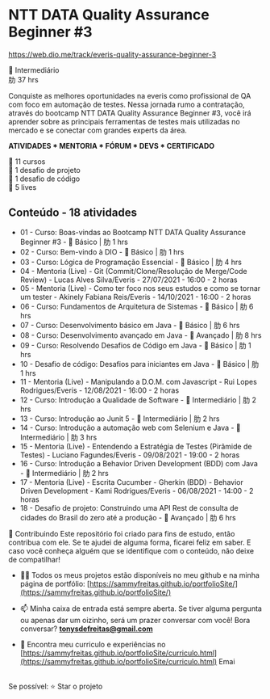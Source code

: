 # NTT DATA Quality Assurance Beginner #3
https://web.dio.me/track/everis-quality-assurance-beginner-3

 Intermediário<br>
肋 37 hrs<br>

Conquiste as melhores oportunidades na everis como profissional de QA com foco em automação de testes. Nessa jornada rumo a contratação, através do bootcamp NTT DATA Quality Assurance Beginner #3, você irá aprender sobre as principais ferramentas de testes mais utilizadas no mercado e se conectar com grandes experts da área.

<b>ATIVIDADES * MENTORIA * FÓRUM * DEVS * CERTIFICADO</b><br>

 11 cursos<br>
 1 desafio de projeto<br>
 1 desafio de código<br>
 5 lives<br>

## Conteúdo - 18 atividades
* 01 - Curso: Boas-vindas ao Bootcamp NTT DATA Quality Assurance Beginner #3 -  Básico | 肋 1 hrs
* 02 - Curso: Bem-vindo à DIO -  Básico | 肋 1 hrs
* 03 - Curso: Lógica de Programação Essencial -  Básico | 肋 4 hrs
* 04 - Mentoria (Live) - Git (Commit/Clone/Resolução de Merge/Code Review) - Lucas Alves Silva/Everis - 27/07/2021 - 16:00 - 2 horas
* 05 - Mentoria (Live) - Como ter foco nos seus estudos e como se tornar um tester - Akinely Fabiana Reis/Everis - 14/10/2021 - 16:00 - 2 horas
* 06 - Curso: Fundamentos de Arquitetura de Sistemas -  Básico | 肋 6 hrs
* 07 - Curso: Desenvolvimento básico em Java -  Básico | 肋 6 hrs
* 08 - Curso: Desenvolvimento avançado em Java -  Avançado | 肋 8 hrs
* 09 - Curso: Resolvendo Desafios de Código em Java -  Básico | 肋 1 hrs
* 10 - Desafio de código: Desafios para iniciantes em Java -  Básico | 肋 1 hrs
* 11 - Mentoria (Live) - Manipulando a D.O.M. com Javascript - Rui Lopes Rodrigues/Everis - 12/08/2021 - 16:00 - 2 horas
* 12 - Curso: Introdução a Qualidade de Software -  Intermediário | 肋 2 hrs
* 13 - Curso: Introdução ao Junit 5 -  Intermediário | 肋 2 hrs
* 14 - Curso: Introdução a automação web com Selenium e Java -  Intermediário | 肋 3 hrs
* 15 - Mentoria (Live) - Entendendo a Estratégia de Testes (Pirâmide de Testes) - Luciano Fagundes/Everis - 09/08/2021 - 19:00 - 2 horas
* 16 - Curso: Introdução a Behavior Driven Development (BDD) com Java -  Intermediário | 肋 2 hrs
* 17 - Mentoria (Live) - Escrita Cucumber - Gherkin (BDD) - Behavior Driven Development - Kami Rodrigues/Everis - 06/08/2021 - 14:00 - 2 horas
* 18 - Desafio de projeto: Construindo uma API Rest de consulta de cidades do Brasil do zero até a produção -  Avançado | 肋 6 hrs


🤝 Contribuindo Este repositório foi criado para fins de estudo, então contribua com ele. Se te ajudei de alguma forma, ficarei feliz em saber. E caso você conheça alguém que se identifique com o conteúdo, não deixe de compatilhar! 

- 👨‍💻 Todos os meus projetos estão disponíveis no meu github e na minha página de portfólio: [https://sammyfreitas.github.io/portfolioSite/](https://sammyfreitas.github.io/portfolioSite/) 

- 📫 Minha caixa de entrada está sempre aberta. Se tiver alguma pergunta ou apenas dar um oizinho, será um prazer conversar com você! Bora conversar? **tonysdefreitas@gmail.com**

- 📄 Encontra meu curriculo e experiências no [https://sammyfreitas.github.io/portfolioSite/curriculo.html](https://sammyfreitas.github.io/portfolioSite/curriculo.html)
Emai

<br>Se possível:  ⭐️ Star o projeto

